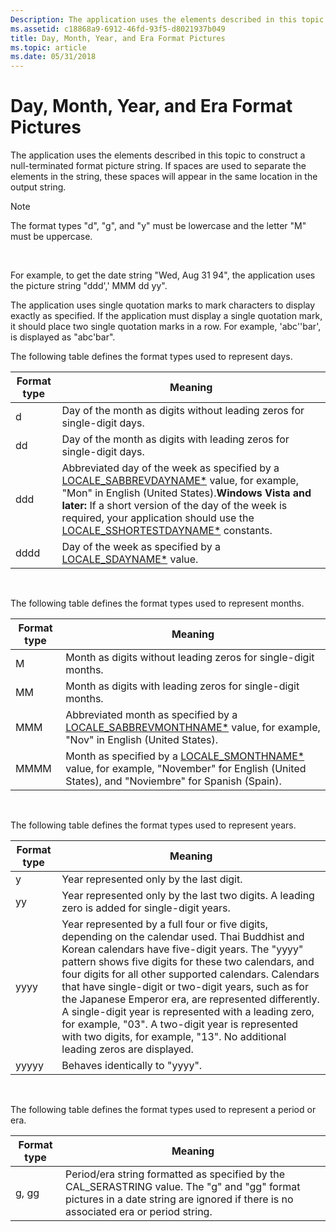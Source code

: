 ```yaml
---
Description: The application uses the elements described in this topic to construct a null-terminated format picture string.
ms.assetid: c18868a9-6912-46fd-93f5-d8021937b049
title: Day, Month, Year, and Era Format Pictures
ms.topic: article
ms.date: 05/31/2018
---
```


# Day, Month, Year, and Era Format Pictures

The application uses the elements described in this topic to construct a null-terminated format picture string. If spaces are used to separate the elements in the string, these spaces will appear in the same location in the output string.

> [!Note]  
> The format types "d", "g", and "y" must be lowercase and the letter "M" must be uppercase.

 

For example, to get the date string "Wed, Aug 31 94", the application uses the picture string "ddd',' MMM dd yy".

The application uses single quotation marks to mark characters to display exactly as specified. If the application must display a single quotation mark, it should place two single quotation marks in a row. For example, 'abc''bar', is displayed as "abc'bar".

The following table defines the format types used to represent days.



| Format type | Meaning                                                                                                                                                                                                                                                                                                                                                                   |
|-------------|---------------------------------------------------------------------------------------------------------------------------------------------------------------------------------------------------------------------------------------------------------------------------------------------------------------------------------------------------------------------------|
| d           | Day of the month as digits without leading zeros for single-digit days.                                                                                                                                                                                                                                                                                                   |
| dd          | Day of the month as digits with leading zeros for single-digit days.                                                                                                                                                                                                                                                                                                      |
| ddd         | Abbreviated day of the week as specified by a [LOCALE\_SABBREVDAYNAME\*](locale-sabbrev-constants.md) value, for example, "Mon" in English (United States).**Windows Vista and later:** If a short version of the day of the week is required, your application should use the [LOCALE\_SSHORTESTDAYNAME\*](locale-sshortestdayname-constants.md) constants.<br/> |
| dddd        | Day of the week as specified by a [LOCALE\_SDAYNAME\*](locale-sdayname-constants.md) value.                                                                                                                                                                                                                                                                              |



 

The following table defines the format types used to represent months.



| Format type | Meaning                                                                                                                                                                          |
|-------------|----------------------------------------------------------------------------------------------------------------------------------------------------------------------------------|
| M           | Month as digits without leading zeros for single-digit months.                                                                                                                   |
| MM          | Month as digits with leading zeros for single-digit months.                                                                                                                      |
| MMM         | Abbreviated month as specified by a [LOCALE\_SABBREVMONTHNAME\*](locale-sabbrev-constants.md) value, for example, "Nov" in English (United States).                             |
| MMMM        | Month as specified by a [LOCALE\_SMONTHNAME\*](locale-smonthname-constants.md) value, for example, "November" for English (United States), and "Noviembre" for Spanish (Spain). |



 

The following table defines the format types used to represent years.



| Format type | Meaning                                                                                                                                                                                                                                                                                                                                                                                                                                                                                                                                                                      |
|-------------|------------------------------------------------------------------------------------------------------------------------------------------------------------------------------------------------------------------------------------------------------------------------------------------------------------------------------------------------------------------------------------------------------------------------------------------------------------------------------------------------------------------------------------------------------------------------------|
| y           | Year represented only by the last digit.                                                                                                                                                                                                                                                                                                                                                                                                                                                                                                                                     |
| yy          | Year represented only by the last two digits. A leading zero is added for single-digit years.                                                                                                                                                                                                                                                                                                                                                                                                                                                                                |
| yyyy        | Year represented by a full four or five digits, depending on the calendar used. Thai Buddhist and Korean calendars have five-digit years. The "yyyy" pattern shows five digits for these two calendars, and four digits for all other supported calendars. Calendars that have single-digit or two-digit years, such as for the Japanese Emperor era, are represented differently. A single-digit year is represented with a leading zero, for example, "03". A two-digit year is represented with two digits, for example, "13". No additional leading zeros are displayed. |
| yyyyy       | Behaves identically to "yyyy".                                                                                                                                                                                                                                                                                                                                                                                                                                                                                                                                               |



 

The following table defines the format types used to represent a period or era.



| Format type | Meaning                                                                                                                                                                              |
|-------------|--------------------------------------------------------------------------------------------------------------------------------------------------------------------------------------|
| g, gg       | Period/era string formatted as specified by the CAL\_SERASTRING value. The "g" and "gg" format pictures in a date string are ignored if there is no associated era or period string. |



 

 

 




